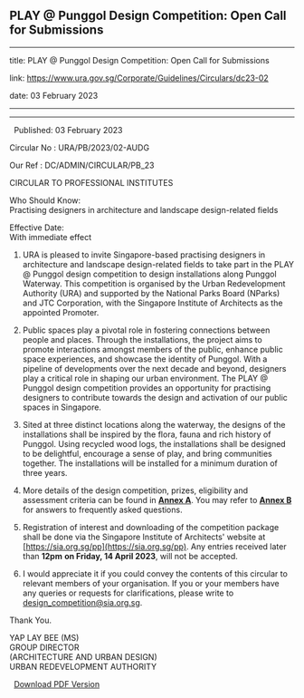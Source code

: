 ## PLAY @ Punggol Design Competition: Open Call for Submissions
---
title: PLAY @ Punggol Design Competition: Open Call for Submissions

link: https://www.ura.gov.sg/Corporate/Guidelines/Circulars/dc23-02

date: 03 February 2023

---

------------------------------------------------------------

  Published: 03 February 2023

Circular No : URA/PB/2023/02-AUDG

Our Ref : DC/ADMIN/CIRCULAR/PB\_23

  

CIRCULAR TO PROFESSIONAL INSTITUTES

  

Who Should Know:  
Practising designers in architecture and landscape design-related fields

  

Effective Date:  
With immediate effect

  

1.  URA is pleased to invite Singapore-based practising designers in architecture and landscape design-related fields to take part in the PLAY @ Punggol design competition to design installations along Punggol Waterway. This competition is organised by the Urban Redevelopment Authority (URA) and supported by the National Parks Board (NParks) and JTC Corporation, with the Singapore Institute of Architects as the appointed Promoter.  
      
    
2.  Public spaces play a pivotal role in fostering connections between people and places. Through the installations, the project aims to promote interactions amongst members of the public, enhance public space experiences, and showcase the identity of Punggol. With a pipeline of developments over the next decade and beyond, designers play a critical role in shaping our urban environment. The PLAY @ Punggol design competition provides an opportunity for practising designers to contribute towards the design and activation of our public spaces in Singapore.  
      
    
3.  Sited at three distinct locations along the waterway, the designs of the installations shall be inspired by the flora, fauna and rich history of Punggol. Using recycled wood logs, the installations shall be designed to be delightful, encourage a sense of play, and bring communities together. The installations will be installed for a minimum duration of three years.  
      
    
4.  More details of the design competition, prizes, eligibility and assessment criteria can be found in **[Annex A](https://www.ura.gov.sg/-/media/Corporate/Guidelines/Development-control/Circulars/2023/Feb/dc23-02-Annex-A.pdf)**. You may refer to **[Annex B](https://www.ura.gov.sg/-/media/Corporate/Guidelines/Development-control/Circulars/2023/Feb/dc23-02-Annex-B.pdf)** for answers to frequently asked questions.  
      
    
5.  Registration of interest and downloading of the competition package shall be done via the Singapore Institute of Architects' website at [https://sia.org.sg/pp](https://sia.org.sg/pp). Any entries received later than **12pm** **on Friday, 14 April 2023**, will not be accepted.  
      
    
6.  I would appreciate it if you could convey the contents of this circular to relevant members of your organisation. If you or your members have any queries or requests for clarifications, please write to [design\_competition@sia.org.sg](https://www.ura.gov.sgmailto:design_competition@sia.org.sg).

Thank You.  
  
YAP LAY BEE (MS)  
GROUP DIRECTOR  
(ARCHITECTURE AND URBAN DESIGN)  
URBAN REDEVELOPMENT AUTHORITY

  




  



  [Download PDF Version](https://www.ura.gov.sg/services/download_file.aspx?f={39A6C887-4566-486C-89BE-E4D896CE0FFC})

